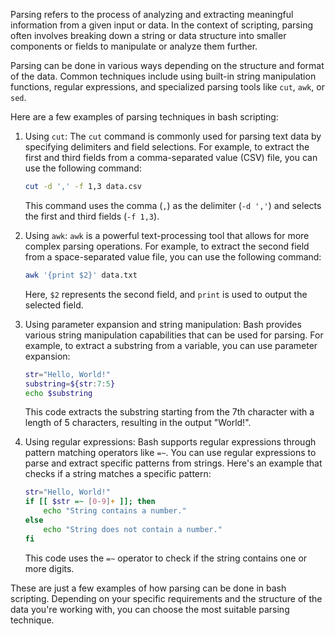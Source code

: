 Parsing refers to the process of analyzing and extracting meaningful information from a given input or data. In the context of scripting, parsing often involves breaking down a string or data structure into smaller components or fields to manipulate or analyze them further.

Parsing can be done in various ways depending on the structure and format of the data. Common techniques include using built-in string manipulation functions, regular expressions, and specialized parsing tools like `cut`, `awk`, or `sed`.

Here are a few examples of parsing techniques in bash scripting:

1. Using `cut`:
   The `cut` command is commonly used for parsing text data by specifying delimiters and field selections. For example, to extract the first and third fields from a comma-separated value (CSV) file, you can use the following command:
   ```bash
   cut -d ',' -f 1,3 data.csv
   ```
   This command uses the comma (`,`) as the delimiter (`-d ','`) and selects the first and third fields (`-f 1,3`).

2. Using `awk`:
   `awk` is a powerful text-processing tool that allows for more complex parsing operations. For example, to extract the second field from a space-separated value file, you can use the following command:
   ```bash
   awk '{print $2}' data.txt
   ```
   Here, `$2` represents the second field, and `print` is used to output the selected field.

3. Using parameter expansion and string manipulation:
   Bash provides various string manipulation capabilities that can be used for parsing. For example, to extract a substring from a variable, you can use parameter expansion:
   ```bash
   str="Hello, World!"
   substring=${str:7:5}
   echo $substring
   ```
   This code extracts the substring starting from the 7th character with a length of 5 characters, resulting in the output "World!".

4. Using regular expressions:
   Bash supports regular expressions through pattern matching operators like `=~`. You can use regular expressions to parse and extract specific patterns from strings. Here's an example that checks if a string matches a specific pattern:
   ```bash
   str="Hello, World!"
   if [[ $str =~ [0-9]+ ]]; then
       echo "String contains a number."
   else
       echo "String does not contain a number."
   fi
   ```
   This code uses the `=~` operator to check if the string contains one or more digits.

These are just a few examples of how parsing can be done in bash scripting. Depending on your specific requirements and the structure of the data you're working with, you can choose the most suitable parsing technique.
